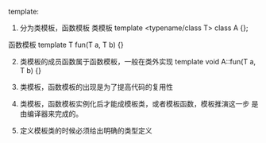 template:
1. 分为类模板，函数模板
类模板
template <typename/class T>
class A
{};

函数模板
template <typename T>
T fun(T a, T b)
{}

2. 类模板的成员函数属于函数模板，一般在类外实现
template <class T>
void A<T>::fun(T a, T b)
{}

3. 类模板，函数模板的出现是为了提高代码的复用性

4. 类模板，函数模板实例化后才能成模板类，或者模板函数，模板推演这一步
   是由编译器来完成的。

5. 定义模板类的时候必须给出明确的类型定义



